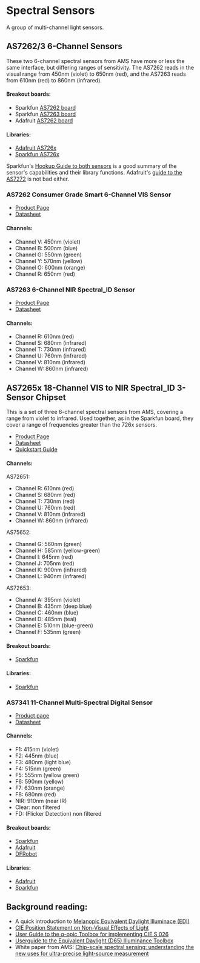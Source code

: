 # Spectral Sensors

A group of multi-channel light sensors. 

## AS7262/3 6-Channel Sensors

These two 6-channel spectral sensors from AMS have more or less the same interface, but differing ranges of sensitivity. The AS7262 reads in the visual range from 450nm (violet) to 650nm (red), and the AS7263 reads from 610nm (red) to 860nm (infrared).

#### Breakout boards:
* Sparkfun [AS7262 board](https://www.sparkfun.com/products/14347)
* Sparkfun [AS7263 board](https://www.sparkfun.com/products/14351)
* Adafruit [AS7262 board](https://www.adafruit.com/product/3779)

#### Libraries:
* [Adafruit AS726x](https://github.com/adafruit/Adafruit_AS726x)
* [Sparkfun AS726x](https://github.com/sparkfun/SparkFun_AS726x_Arduino_Library)

Sparkfun's [Hookup Guide to both sensors](https://learn.sparkfun.com/tutorials/as726x-nirvi) is a good summary of the sensor's capabilities and their library functions. Adafruit's [guide to the AS7272](https://learn.adafruit.com/adafruit-as7262-6-channel-visible-light-sensor?view=all) is not bad either. 

### AS7262 Consumer Grade Smart 6-Channel VIS Sensor

* [Product Page](https://ams.com/as7262)
* [Datasheet](https://ams.com/documents/20143/36005/AS7262_DS000486_2-00.pdf)

#### Channels:
* Channel V: 450nm (violet)
* Channel B: 500nm (blue)
* Channel G: 550nm (green)
* Channel Y: 570nm (yellow)
* Channel O: 600nm (orange)
* Channel R: 650nm (red)

### AS7263 6-Channel NIR Spectral_ID Sensor

* [Product Page](https://ams.com/as7263)
* [Datasheet](https://ams.com/documents/20143/36005/AS7263_DS000476_1-00.pdf)

#### Channels: 
* Channel R: 610nm (red)
* Channel S: 680nm (infrared)
* Channel T: 730nm (infrared)
* Channel U: 760nm (infrared)
* Channel V: 810nm (infrared)
* Channel W: 860nm (infrared)

## AS7265x 18-Channel VIS to NIR Spectral_ID 3-Sensor Chipset

This is a set of three 6-channel spectral sensors from AMS, covering a range from violet to infrared. Used together, as in the Sparkfun board, they cover a range of frequencies greater than the 726x sensors.

* [Product Page](https://ams.com/as7265x)
* [Datasheet](https://ams.com/documents/20143/36005/AS7265x_DS000612_1-00.pdf)
* [Quickstart Guide](https://ams.com/documents/20143/36005/AS7265x_QG000122_1-00.pdf)

#### Channels:

AS72651:
* Channel R: 610nm (red)
* Channel S: 680nm (red)
* Channel T: 730nm (red)
* Channel U: 760nm (red)
* Channel V: 810nm (infrared)
* Channel W: 860nm (infrared)

AS75652:
* Channel G: 560nm (green) 
* Channel H: 585nm (yellow-green)
* Channel I: 645nm (red)
* Channel J: 705nm (red)
* Channel K: 900nm (infrared)
* Channel L: 940nm (infrared)

AS72653: 
* Channel A: 395nm (violet)
* Channel B: 435nm (deep blue)
* Channel C: 460nm (blue)
* Channel D: 485nm (teal)
* Channel E: 510nm (blue-green)
* Channel F: 535nm (green)

#### Breakout boards:
* [Sparkfun](https://www.sparkfun.com/products/15050)

#### Libraries:
* [Sparkfun](https://github.com/sparkfun/SparkFun_AS7265x_Arduino_Library)

### AS7341 11-Channel Multi-Spectral Digital Sensor

* [Product page](https://ams.com/as7341)
* [Datasheet](https://ams.com/documents/20143/36005/AS7341_DS000504_3-00.pdf)

#### Channels:

* F1: 415nm (violet)
* F2: 445nm (blue)
* F3: 480nm (light blue)
* F4: 515nm (green)
* F5: 555nm (yellow green)
* F6: 590nm (yellow)
* F7: 630nm (orange)
* F8: 680nm (red)
* NIR: 910nm (near IR)
* Clear: non filtered
* FD: (Flicker Detection) non filtered

#### Breakout boards:
* [Sparkfun](https://www.sparkfun.com/products/17719)
* [Adafruit](https://github.com/adafruit/Adafruit_AS7341)
* [DFRobot](https://www.dfrobot.com/product-2132.html)

#### Libraries:
* [Adafruit](https://github.com/adafruit/Adafruit_AS7341)
* [Sparkfun](https://github.com/sparkfun/SparkFun_AS7341X_Arduino_Library)


## Background reading:
* A quick introduction to [Melanopic Equivalent Daylight Illuminace (EDI)](https://biosinstitute.org/melanopic-equivalent-daylight-illuminance/)
* [CIE Position Statement on Non-Visual Effects of Light](http://cie.co.at/files/CIE%20Position%20Statement%20-%20Proper%20Light%20at%20the%20Proper%20Time%20(2019)_0.pdf) 
* [User Guide to the &alpha;-opic Toolbox
for implementing CIE S 026](http://files.cie.co.at/CIE%20S%20026%20alpha-opic%20Toolbox%20User%20Guide.pdf)
* [Userguide to the Equivalent Daylight (D65) 
Illuminance Toolbox](https://www.nsvv.nl/wp-content/uploads/2019/03/CIE-S-026-EDI-Toolbox-Userguide-vE1.05x.pdf)
* White paper from AMS: [Chip-scale spectral sensing:
understanding the new uses
for ultra-precise light-source
measurement ](https://ams.com/documents/20143/215005/ams_WhitePaper_Chip-scale_spectral_sensing_022021.pdf)